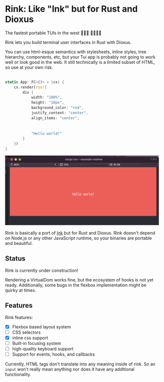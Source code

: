 # Rink: Like "Ink" but for Rust and Dioxus

The fastest portable TUIs in the west 
 🔫🤠🔫
   🐎🔥🔥🔥

Rink lets you build terminal user interfaces in Rust with Dioxus. 

You can use html-esque semantics with stylesheets, inline styles, tree hierarchy, components, etc, but your Tui app is probably not going to work well or look good in the web. It still technically is a limited subset of HTML, so use at your own risk.

```rust

static App: FC<()> = |cx| {
    cx.render(rsx!{
        div { 
            width: "100%", 
            height: "10px",
            background_color: "red",
            justify_content: "center",
            align_items: "center",


            "Hello world!"
        }
    })
}
```

![demo app](examples/example.png)


Rink is basically a port of [Ink]() but for Rust and Dioxus. Rink doesn't depend on Node.js or any other JavaScript runtime, so your binaries are portable and beautiful.

## Status


Rink is currently under construction!

Rendering a VirtualDom works fine, but the ecosystem of hooks is not yet ready. Additionally, some bugs in the flexbox implementation might be quirky at times.

## Features

Rink features:
- [x] Flexbox based layout system
- [ ] CSS selectors
- [x] inline css support
- [ ] Built-in focusing system
- [ ] high-quality keyboard support
- [ ] Support for events, hooks, and callbacks

Currently, HTML tags don't translate into any meaning inside of rink. So an `input` won't really mean anything nor does it have any additional functionality.
